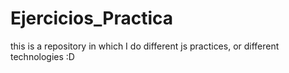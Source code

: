 # Ejercicios_Practica
this is a repository in which I do different js practices, or different technologies :D
